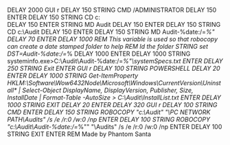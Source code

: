DELAY 2000
GUI r
DELAY 150
STRING CMD /ADMINISTRATOR 
DELAY 150
ENTER
DELAY 150
STRING CD c:\
DELAY 150
ENTER
STRING MD Audit
DELAY 150
ENTER
DELAY 150
STRING CD c:\Audit
DELAY 150
ENTER
DELAY 150
STRING MD Audit-%date:/=_%"
DELAY 70
ENTER
DELAY 1000
REM This variable is used so that robocopy can create a date stamped folder to help 
REM Id the folder 
STRING set DST=Audit-%date:/=_%
DELAY 1000
ENTER
DELAY 1000
STRING systeminfo.exe>C:\Audit\Audit-%date:/=_%"\systemSpecs.txt
ENTER
DELAY 250
STRING Exit
ENTER
GUI r 
DELAY 100
STRING POWERSHELL
DELAY 20
ENTER
DELAY 1000
STRING Get-ItemProperty HKLM:\Software\Wow6432Node\Microsoft\Windows\CurrentVersion\Uninstall\* | Select-Object DisplayName, DisplayVersion, Publisher, Size, InstallDate | Format-Table -AutoSize > C:\Audit\InstallList.txt
ENTER
DELAY 1000
STRING EXIT
DELAY 20 
ENTER
DELAY 320
GUI r
DELAY 100
STRING CMD
ENTER 
DELAY 150 
STRING ROBOCOPY "c:\Audit" "\\PC NETWORK PATH\Audits" /s /e /r:0 /w:0 /np
ENTER
DELAY 100
STRING ROBOCOPY "c:\Audit\Audit-%date:/=_%"" "\Audits" /s /e /r:0 /w:0 /np 
ENTER
DELAY 100
STRING EXIT
ENTER
REM Made by Phantom Santa  

